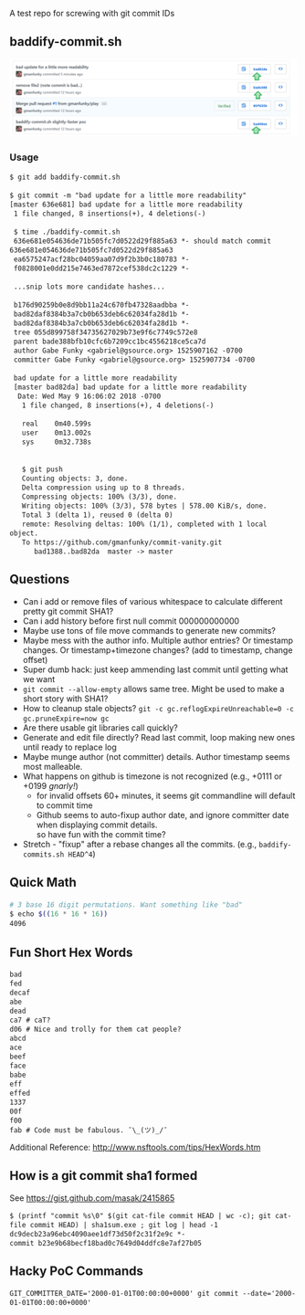 A test repo for screwing with git commit IDs

## baddify-commit.sh ##
![Sample Commit History](_pics/bad-github-history.png)

### Usage ###
```console
$ git add baddify-commit.sh

$ git commit -m "bad update for a little more readability"
[master 636e681] bad update for a little more readability
 1 file changed, 8 insertions(+), 4 deletions(-)

 $ time ./baddify-commit.sh
 636e681e054636de71b505fc7d0522d29f885a63 *- should match commit 636e681e054636de71b505fc7d0522d29f885a63
 ea6575247acf28bc04059aa07d9f2b3b0c180783 *-
 f0828001e0dd215e7463ed7872cef538dc2c1229 *-

 ...snip lots more candidate hashes...

 b176d90259b0e8d9bb11a24c670fb47328aadbba *-
 bad82daf8384b3a7cb0b653deb6c62034fa28d1b *-
 bad82daf8384b3a7cb0b653deb6c62034fa28d1b *-
 tree 055d899758f34735627029b73e9f6c7749c572e8
 parent bade388bfb10cfc6b7209cc1bc4556218ce5ca7d
 author Gabe Funky <gabriel@gsource.org> 1525907162 -0700
 committer Gabe Funky <gabriel@gsource.org> 1525907734 -0700

 bad update for a little more readability
 [master bad82da] bad update for a little more readability
  Date: Wed May 9 16:06:02 2018 -0700
   1 file changed, 8 insertions(+), 4 deletions(-)

   real    0m40.599s
   user    0m13.002s
   sys     0m32.738s


   $ git push
   Counting objects: 3, done.
   Delta compression using up to 8 threads.
   Compressing objects: 100% (3/3), done.
   Writing objects: 100% (3/3), 578 bytes | 578.00 KiB/s, done.
   Total 3 (delta 1), reused 0 (delta 0)
   remote: Resolving deltas: 100% (1/1), completed with 1 local object.
   To https://github.com/gmanfunky/commit-vanity.git
      bad1388..bad82da  master -> master

```

## Questions ##
- Can i add or remove files of various whitespace to calculate different pretty git commit SHA1?
- Can i add history before first null commit 000000000000
- Maybe use tons of file move commands to generate new commits? 
- Maybe mess with the author info. Multiple author entries? Or timestamp changes. Or timestamp+timezone changes? (add to timestamp, change offset)
- Super dumb hack: just keep ammending last commit until getting what we want
- `git commit --allow-empty` allows same tree. Might be used to make a short story with SHA1?
- How to cleanup stale objects? `git -c gc.reflogExpireUnreachable=0 -c gc.pruneExpire=now gc`
- Are there usable git libraries call quickly? 
- Generate and edit file directly? Read last commit, loop making new ones until ready to replace log
- Maybe munge author (not committer) details. Author timestamp seems most malleable.
- What happens on github is timezone is not recognized (e.g., +0111 or +0199 _gnarly!_)
  - for invalid offsets 60+ minutes, it seems git commandline will default to commit time
  - Github seems to auto-fixup author date, and ignore committer date when displaying commit details. \
  so have fun with the commit time?
- Stretch - "fixup" after a rebase changes all the commits. (e.g., `baddify-commits.sh HEAD^4`)

## Quick Math ##
```bash
# 3 base 16 digit permutations. Want something like "bad"
$ echo $((16 * 16 * 16))
4096
```

## Fun Short Hex Words ##
```
bad
fed
decaf
abe
dead
ca7 # caT?
d06 # Nice and trolly for them cat people?
abcd
ace
beef
face
babe
eff
effed
1337
00f
f00
fab # Code must be fabulous. ¯\_(ツ)_/¯
```

Additional Reference: http://www.nsftools.com/tips/HexWords.htm

## How is a git commit sha1 formed ##
See https://gist.github.com/masak/2415865
```
$ (printf "commit %s\0" $(git cat-file commit HEAD | wc -c); git cat-file commit HEAD) | sha1sum.exe ; git log | head -1
dc9decb23a96ebc4090aee1df73d50f2c31f2e9c *-
commit b23e9b68becf18bad0c7649d04ddfc8e7af27b05
```

## Hacky PoC Commands ##
```
GIT_COMMITTER_DATE='2000-01-01T00:00:00+0000' git commit --date='2000-01-01T00:00:00+0000'
```

